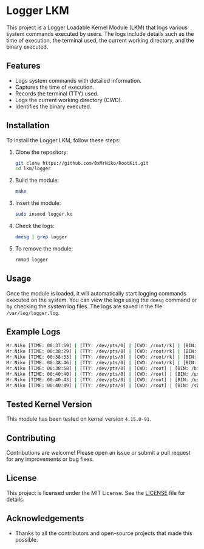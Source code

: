 # Logger LKM

This project is a Logger Loadable Kernel Module (LKM) that logs various system commands executed by users. The logs include details such as the time of execution, the terminal used, the current working directory, and the binary executed.

## Features

- Logs system commands with detailed information.
- Captures the time of execution.
- Records the terminal (TTY) used.
- Logs the current working directory (CWD).
- Identifies the binary executed.

## Installation

To install the Logger LKM, follow these steps:

1. Clone the repository:
    ```bash
    git clone https://github.com/0xMrNiko/RootKit.git
    cd lkm/logger
    ```

2. Build the module:
    ```bash
    make
    ```

3. Insert the module:
    ```bash
    sudo insmod logger.ko
    ```

4. Check the logs:
    ```bash
    dmesg | grep logger
    ```
    
5. To remove the module:
    ```bash
    rmmod logger
    ```

## Usage

Once the module is loaded, it will automatically start logging commands executed on the system. You can view the logs using the `dmesg` command or by checking the system log files. The logs are saved in the file `/var/log/logger.log`.

## Example Logs

```bash
Mr.Niko [TIME: 00:37:59] | [TTY: /dev/pts/0] | [CWD: /root/rk] | [BIN: /bin/ls] ls 
Mr.Niko [TIME: 00:38:29] | [TTY: /dev/pts/0] | [CWD: /root/rk] | [BIN: /usr/bin/id] id 
Mr.Niko [TIME: 00:38:33] | [TTY: /dev/pts/0] | [CWD: /root/rk] | [BIN: /usr/bin/whoami] whoami 
Mr.Niko [TIME: 00:38:46] | [TTY: /dev/pts/0] | [CWD: /root/rk] | [BIN: /usr/bin/curl] curl localhost 
Mr.Niko [TIME: 00:38:58] | [TTY: /dev/pts/0] | [CWD: /root] | [BIN: /bin/ls] ls
Mr.Niko [TIME: 00:40:40] | [TTY: /dev/pts/0] | [CWD: /root] | [BIN: /usr/bin/clear] clear 
Mr.Niko [TIME: 00:40:43] | [TTY: /dev/pts/0] | [CWD: /root] | [BIN: /usr/bin/tty] tty 
Mr.Niko [TIME: 00:40:49] | [TTY: /dev/pts/0] | [CWD: /root] | [BIN: /sbin/ip] ip a s 
```

## Tested Kernel Version

This module has been tested on kernel version `4.15.0-91`.

## Contributing

Contributions are welcome! Please open an issue or submit a pull request for any improvements or bug fixes.

## License

This project is licensed under the MIT License. See the [LICENSE](LICENSE) file for details.

## Acknowledgements

- Thanks to all the contributors and open-source projects that made this possible.
